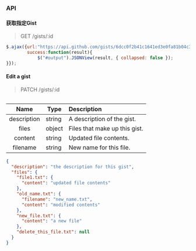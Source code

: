 ### API
#### 获取指定Gist
> GET /gists/:id

``` javascript
$.ajax({url:"https://api.github.com/gists/6dcc0f2b41c1641ed3e0fa81b04c3a5d",
        success:function(result){
            $("#output").JSONView(result, { collapsed: false });
}});
```

#### Edit a gist
> PATCH /gists/:id

``` javascript

```

|Name|Type|Description|
| :---: | ---- | :---- |
|description|string|A description of the gist.|
|files|object|Files that make up this gist.|
|content|string|Updated file contents.|
|filename|string|New name for this file.|

``` json
{
  "description": "the description for this gist",
  "files": {
    "file1.txt": {
      "content": "updated file contents"
    },
    "old_name.txt": {
      "filename": "new_name.txt",
      "content": "modified contents"
    },
    "new_file.txt": {
      "content": "a new file"
    },
    "delete_this_file.txt": null
  }
}
```
